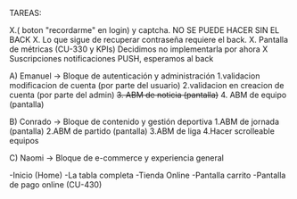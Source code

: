 TAREAS:

X.( boton "recordarme" en login) y captcha. NO SE PUEDE HACER SIN EL BACK
X. Lo que sigue de recuperar contraseña requiere el back.
X. Pantalla de métricas (CU-330 y KPIs) Decidimos no implementarla por ahora
X Suscripciones notificaciones PUSH, esperamos al back


A) Emanuel → Bloque de autenticación y administración
1.validacion modificacion de cuenta (por parte del usuario)
2.validacion en creacion de cuenta (por parte del admin)
~~3. ABM de noticia (pantalla)~~
4. ABM de equipo (pantalla)

B) Conrado → Bloque de contenido y gestión deportiva
1.ABM de jornada (pantalla)
2.ABM de partido (pantalla)
3.ABM de liga
4.Hacer scrolleable equipos

C) Naomi → Bloque de e-commerce y experiencia general

-Inicio (Home)
-La tabla completa
-Tienda Online
-Pantalla carrito
-Pantalla de pago online (CU-430)

